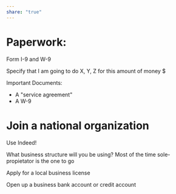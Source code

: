 ```yaml
---
share: "true"
---
```



# Paperwork:

Form I-9 and W-9

Specify that I am going to do X, Y, Z for this amount of money $

Important Documents:

* A "service agreement"
* A W-9

# Join a national organization

Use Indeed!

What business structure will you be using? Most of the time sole- propietator is the one to go

Apply for a local business license

Open up a business bank account or credit account







